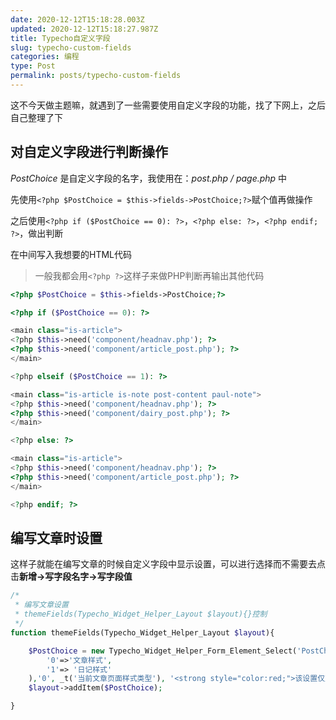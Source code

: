 ```yaml
---
date: 2020-12-12T15:18:28.003Z
updated: 2020-12-12T15:18:27.987Z
title: Typecho自定义字段
slug: typecho-custom-fields
categories: 编程
type: Post
permalink: posts/typecho-custom-fields
---
```


这不今天做主题嘛，就遇到了一些需要使用自定义字段的功能，找了下网上，之后自己整理了下

## 对自定义字段进行判断操作

*PostChoice* 是自定义字段的名字，我使用在：*post.php / page.php* 中

先使用`<?php $PostChoice = $this->fields->PostChoice;?>`赋个值再做操作

之后使用`<?php if ($PostChoice == 0): ?>`，`<?php else: ?>`，`<?php endif; ?>`，做出判断

在中间写入我想要的HTML代码

> 一般我都会用`<?php ?>`这样子来做PHP判断再输出其他代码

```php
<?php $PostChoice = $this->fields->PostChoice;?>

<?php if ($PostChoice == 0): ?>

<main class="is-article">
<?php $this->need('component/headnav.php'); ?>
<?php $this->need('component/article_post.php'); ?>
</main>

<?php elseif ($PostChoice == 1): ?>

<main class="is-article is-note post-content paul-note">
<?php $this->need('component/headnav.php'); ?>
<?php $this->need('component/dairy_post.php'); ?>
</main>

<?php else: ?>

<main class="is-article">
<?php $this->need('component/headnav.php'); ?>
<?php $this->need('component/article_post.php'); ?>
</main>

<?php endif; ?>
```

## 编写文章时设置

这样子就能在编写文章的时候自定义字段中显示设置，可以进行选择而不需要去点击**新增->写字段名字->写字段值**

```php
/*
 * 编写文章设置
 * themeFields(Typecho_Widget_Helper_Layout $layout){}控制
 */
function themeFields(Typecho_Widget_Helper_Layout $layout){

    $PostChoice = new Typecho_Widget_Helper_Form_Element_Select('PostChoice', array(
        '0'=>'文章样式',
        '1'=> '日记样式'
    ),'0', _t('当前文章页面样式类型'), '<strong style="color:red;">该设置仅对该篇文章有效</strong></br>默认选项是「文章」样式</br> 选择「日记」当前文章页面样式将会改为日记样式</br>不建议文章使用日记样式，日记使用文章样式');
    $layout->addItem($PostChoice);

}
```